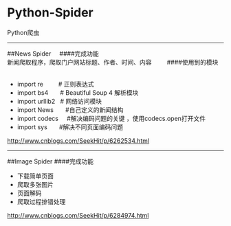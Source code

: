 # Python-Spider
Python爬虫

*****************
##News Spider    
####完成功能    
新闻爬取程序，爬取门户网站标题、作者、时间、内容        
####使用到的模块    
* import re         # 正则表达式
* import bs4        # Beautiful Soup 4 解析模块
* import urllib2    # 网络访问模块
* import News       #自己定义的新闻结构
* import codecs     #解决编码问题的关键 ，使用codecs.open打开文件
* import sys        #解决不同页面编码问题    
      
http://www.cnblogs.com/SeekHit/p/6262534.html    

*****************
##Image Spider 
####完成功能       
* 下载简单页面    
* 爬取多张图片     
* 页面解码     
* 爬取过程排错处理   
        
http://www.cnblogs.com/SeekHit/p/6284974.html   
